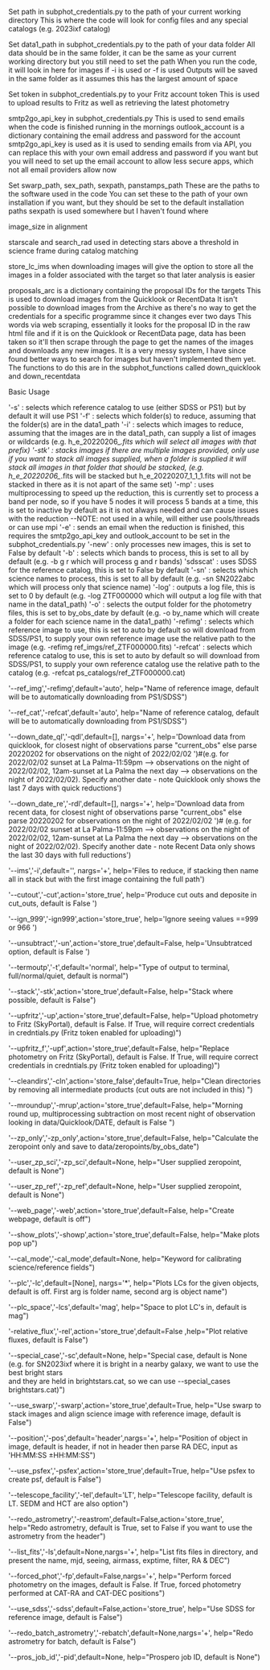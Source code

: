 Set path in subphot_credentials.py to the path of your current working directory
  This is where the code will look for config files and any special catalogs (e.g. 2023ixf catalog)

Set data1_path in subphot_credentials.py to the path of your data folder
  All data should be in the same folder, it can be the same as your current working directory but you still need to set the path
  When you run the code, it will look in here for images if -i is used or -f is used
  Outputs will be saved in the same folder as it assumes this has the largest amount of space

Set token in subphot_credentials.py to your Fritz account token
  This is used to upload results to Fritz as well as retrieving the latest photometry

smtp2go_api_key in subphot_credentials.py
  This is used to send emails when the code is finished running in the mornings
  outlook_account is a dictionary containing the email address and password for the account
  smtp2go_api_key is used as it is used to sending emails from via API, you can replace this with your own email address and password if you want
  but you will need to set up the email account to allow less secure apps, which not all email providers allow now

Set swarp_path, sex_path, sexpath, panstamps_path
  These are the paths to the software used in the code
  You can set these to the path of your own installation if you want, but they should be set to the default installation paths
  sexpath is used somewhere but I haven't found where

image_size in alignment

starscale and search_rad used in detecting stars above a threshold in science frame during catalog matching

store_lc_ims when downloading images will give the option to store all the images in a folder associated with the target so that later analysis is easier

proposals_arc is a dictionary containing the proposal IDs for the targets
  This is used to download images from the Quicklook or RecentData
  It isn't possible to download images from the Archive as there's no way to get the credentials for a specific programme since it changes ever two days
  This words via web scraping, essentially it looks for the proposal ID in the raw html file and if it is on the Quicklook or RecentData page, data has been taken so it'll then scrape through the page to get the names of the images and downloads any new images. It is a very messy system, I have since found better ways to search for images but haven't implemented them yet. The functions to do this are in the subphot_functions called down_quicklook and down_recentdata

Basic Usage

  '-s' : selects which reference catalog to use (either SDSS or PS1) but by default it will use PS1
  '-f' : selects which folder(s) to reduce, assuming that the folder(s) are in the data1_path
  '-i' : selects which images to reduce, assuming that the images are in the data1_path, can supply a list of images or wildcards (e.g. h_e_20220206_*.fits which will select all images with that prefix)
  '-stk' : stacks images if there are multiple images provided, only use if you want to stack all images supplied, when a folder is supplied it will stack all images in that folder that *should be* stacked, (e.g. h_e_20220206_*.fits will be stacked but h_e_20220207_1_1_1.fits will not be stacked in there as it is not apart of the same set)
  '-mp' : uses multiprocessing to speed up the reduction, this is currently set to process a band per node, so if you have 5 nodes it will process 5 bands at a time, this is set to inactive by default as it is not always needed and can cause issues with the reduction --NOTE: not used in a while, will either use pools/threads or can use mpi
  '-e' : sends an email when the reduction is finished, this requires the smtp2go_api_key and outlook_account to be set in the subphot_credentials.py
  '-new' : only processes new images, this is set to False by default
  '-b' : selects which bands to process, this is set to all by default (e.g. -b g r which will process g and r bands)
  'sdsscat' : uses SDSS for the reference catalog, this is set to False by default
  '-sn' : selects which science names to process, this is set to all by default (e.g. -sn SN2022abc which will process only that science name)
  '-log' : outputs a log file, this is set to 0 by default (e.g. -log ZTF000000 which will output a log file with that name in the data1_path)
  '-o' : selects the output folder for the photometry files, this is set to by_obs_date by default (e.g. -o by_name which will create a folder for each science name in the data1_path)
  '-refimg' : selects which reference image to use, this is set to auto by default so will download from SDSS/PS1, to supply your own reference image use the relative path to the image (e.g. -refimg ref_imgs/ref_ZTF000000.fits)
  '-refcat' : selects which reference catalog to use, this is set to auto by default so will download from SDSS/PS1, to supply your own reference catalog use the relative path to the catalog (e.g. -refcat ps_catalogs/ref_ZTF000000.cat)
  




  '--ref_img','-refimg',default='auto',
                    help="Name of reference image, default will be to automatically downloading from PS1/SDSS")

  '--ref_cat','-refcat',default='auto',
                    help="Name of reference catalog, default will be to automatically downloading from PS1/SDSS")

  '--down_date_ql','-qdl',default=[], nargs='+',
                    help='Download data from quicklook, for closest night of observations parse "current_obs" else parse 20220202 for observations on the night of 2022/02/02 ')#(e.g. for 2022/02/02 sunset at La Palma-11:59pm --> observations on the night of 2022/02/02, 12am-sunset at La Palma the next day --> observations on the night of 2022/02/02). Specify another date - note Quicklook only shows the last 7 days with quick reductions')
 
  '--down_date_re','-rdl',default=[], nargs='+',
                    help='Download data from recent data, for closest night of observations parse "current_obs" else parse 20220202 for observations on the night of 2022/02/02 ')# (e.g. for 2022/02/02 sunset at La Palma-11:59pm --> observations on the night of 2022/02/02, 12am-sunset at La Palma the next day --> observations on the night of 2022/02/02). Specify another date - note Recent Data only shows the last 30 days with full reductions')

  '--ims','-i',default='', nargs='+',
                    help='Files to reduce, if stacking then name all in stack but with the first image containing the full path')

  '--cutout','-cut',action='store_true',
                    help='Produce cut outs and deposite in cut_outs, default is False ')

  '--ign_999','-ign999',action='store_true',
                    help='Ignore seeing values ==999 or 966 ')

  '--unsubtract','-un',action='store_true',default=False,
                    help='Unsubtratced option, default is False ')

  '--termoutp','-t',default='normal',
                    help="Type of output to terminal, full/normal/quiet, default is normal")

  '--stack','-stk',action='store_true',default=False,
                    help="Stack where possible, default is False")

  '--upfritz','-up',action='store_true',default=False,
                    help="Upload photometry to Fritz (SkyPortal), default is False. If True, will require correct credentials in credntials.py (Fritz token enabled for uploading)")

  '--upfritz_f','-upf',action='store_true',default=False,
                    help="Replace photometry on Fritz (SkyPortal), default is False. If True, will require correct credentials in credntials.py (Fritz token enabled for uploading)")

  '--cleandirs','-cln',action='store_false',default=True,
                    help="Clean directories by removing all intermediate products (cut outs are not included in this) ")

  '--mroundup','-mrup',action='store_true',default=False,
                    help="Morning round up, multiprocessing subtraction on most recent night of observation looking in data/Quicklook/DATE, default is False ")

  '--zp_only','-zp_only',action='store_true',default=False,
                    help="Calculate the zeropoint only and save to data/zeropoints/by_obs_date")

  '--user_zp_sci','-zp_sci',default=None,
                    help="User supplied zeropoint, default is None")

  '--user_zp_ref','-zp_ref',default=None,
                    help="User supplied zeropoint, default is None")

  '--web_page','-web',action='store_true',default=False,
                    help="Create webpage, default is off")

  '--show_plots','-showp',action='store_true',default=False,
                    help="Make plots pop up")

  '--cal_mode','-cal_mode',default=None,
                    help="Keyword for calibrating science/reference fields")

  '--plc','-lc',default=[None], nargs='*',
                    help="Plots LCs for the given objects, default is off. First arg is folder name, second arg is object name")

  '--plc_space','-lcs',default='mag',
                    help="Space to plot LC's in, default is mag")

  '-relative_flux','-rel',action='store_true',default=False
                    ,help="Plot relative fluxes, default is False")

  '--special_case','-sc',default=None,
                    help="Special case, default is None (e.g. for SN2023ixf where it is bright in a nearby galaxy, we want to use the best bright stars\
                        and they are held in brightstars.cat, so we can use --special_cases brightstars.cat)")

  '--use_swarp','-swarp',action='store_true',default=True,
                    help="Use swarp to stack images and align science image with reference image, default is False")

  '--position','-pos',default='header',nargs='+',
                    help="Position of object in image, default is header, if not in header then parse RA DEC, input as 'HH:MM:SS ±HH:MM:SS")

  '--use_psfex','-psfex',action='store_true',default=True,
                    help="Use psfex to create psf, default is False")

  '--telescope_facility','-tel',default='LT',
                    help="Telescope facility, default is LT. SEDM and HCT are also option")

  '--redo_astrometry','-reastrom',default=False,action='store_true',
                    help="Redo astrometry, default is True, set to False if you want to use the astrometry from the header")

  '--list_fits','-ls',default=None,nargs='+',
                    help="List fits files in directory, and present the name, mjd, seeing, airmass, exptime, filter, RA & DEC")

  '--forced_phot','-fp',default=False,nargs='+',
                    help="Perform forced photometry on the images, default is False. If True, forced photometry performed at CAT-RA and CAT-DEC positions")

  '--use_sdss','-sdss',default=False,action='store_true',
                    help="Use SDSS for reference image, default is False")

  '--redo_batch_astrometry','-rebatch',default=None,nargs='+',
                    help="Redo astrometry for batch, default is False")

  '--pros_job_id','-pid',default=None,
                    help="Prospero job ID, default is None")
